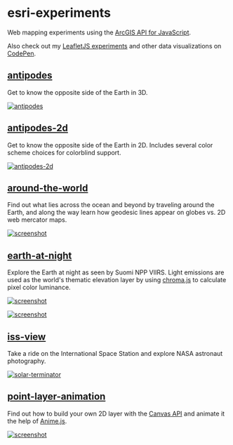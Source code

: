 # esri-experiments

Web mapping experiments using the [ArcGIS API for JavaScript](https://js.arcgis.com).

Also check out my [LeafletJS experiments](https://github.com/jwasilgeo/leaflet-experiments) and other data visualizations on [CodePen](https://codepen.io/jwasilgeo/).

## [antipodes](https://jwasilgeo.github.io/esri-experiments/antipodes)

Get to know the opposite side of the Earth in 3D.

[![antipodes](https://raw.githubusercontent.com/jwasilgeo/esri-experiments/master/antipodes/antipodes.gif)](https://jwasilgeo.github.io/esri-experiments/antipodes)

## [antipodes-2d](https://jwasilgeo.github.io/esri-experiments/antipodes-2d)

Get to know the opposite side of the Earth in 2D. Includes several color scheme choices for colorblind support.

[![antipodes-2d](https://raw.githubusercontent.com/jwasilgeo/esri-experiments/master/antipodes-2d/screenshot.png)](https://jwasilgeo.github.io/esri-experiments/antipodes-2d)

## [around-the-world](https://jwasilgeo.github.io/esri-experiments/around-the-world)

Find out what lies across the ocean and beyond by traveling around the Earth, and along the way learn how geodesic lines appear on globes vs. 2D web mercator maps.

[![screenshot](https://raw.githubusercontent.com/jwasilgeo/esri-experiments/master/around-the-world/screenshot.png)](https://jwasilgeo.github.io/esri-experiments/around-the-world)

## [earth-at-night](https://jwasilgeo.github.io/esri-experiments/earth-at-night)

Explore the Earth at night as seen by Suomi NPP VIIRS. Light emissions are used as the world's thematic elevation layer by using [chroma.js](https://gka.github.io/chroma.js/) to calculate pixel color luminance.

[![screenshot](https://raw.githubusercontent.com/jwasilgeo/esri-experiments/master/earth-at-night/screenshot.jpg)](https://jwasilgeo.github.io/esri-experiments/earth-at-night)

[![screenshot](https://raw.githubusercontent.com/jwasilgeo/esri-experiments/master/earth-at-night/screenshot.png)](https://jwasilgeo.github.io/esri-experiments/earth-at-night)

## [iss-view](https://jwasilgeo.github.io/esri-experiments/iss-view)

Take a ride on the International Space Station and explore NASA astronaut photography.

[![solar-terminator](https://raw.githubusercontent.com/jwasilgeo/esri-experiments/master/iss-view/solar-terminator.gif)](https://jwasilgeo.github.io/esri-experiments/iss-view)

## [point-layer-animation](https://jwasilgeo.github.io/esri-experiments/point-layer-animation/animate-custom-layer.html)

Find out how to build your own 2D layer with the [Canvas API](https://developer.mozilla.org/en-US/docs/Web/API/Canvas_API) and animate it the help of [Anime.js](https://animejs.com/).

[![screenshot](https://raw.githubusercontent.com/jwasilgeo/esri-experiments/master/point-layer-animation/point-layer-animation.gif)](https://jwasilgeo.github.io/esri-experiments/point-layer-animation/animate-custom-layer.html)
